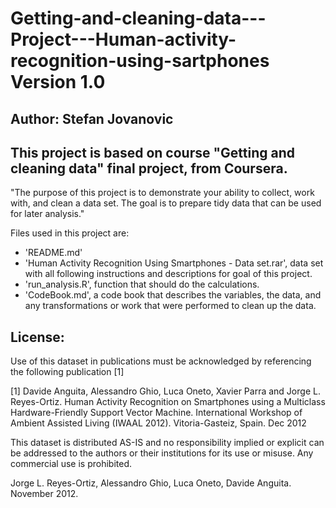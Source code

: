 Getting-and-cleaning-data---Project---Human-activity-recognition-using-sartphones
Version 1.0
=================================================================================
Author: Stefan Jovanovic
-------------------------
This project is based on course "Getting and cleaning data" final project, from Coursera. 
-----------------------------------------------------------------------------------------
"The purpose of this project is to demonstrate your ability to collect, work with, and clean a data set. The goal is to prepare tidy data that can be used for later analysis."

Files used in this project are:
- 'README.md' 
- 'Human Activity Recognition Using Smartphones - Data set.rar', data set with all following instructions and descriptions for goal of this project.
- 'run_analysis.R', function that should do the calculations.
- 'CodeBook.md', a code book that describes the variables, the data, and any transformations or work that were performed to clean up the data. 

License:
--------
Use of this dataset in publications must be acknowledged by referencing the following publication [1] 

[1] Davide Anguita, Alessandro Ghio, Luca Oneto, Xavier Parra and Jorge L. Reyes-Ortiz. Human Activity Recognition on Smartphones using a Multiclass Hardware-Friendly Support Vector Machine. International Workshop of Ambient Assisted Living (IWAAL 2012). Vitoria-Gasteiz, Spain. Dec 2012

This dataset is distributed AS-IS and no responsibility implied or explicit can be addressed to the authors or their institutions for its use or misuse. Any commercial use is prohibited.

Jorge L. Reyes-Ortiz, Alessandro Ghio, Luca Oneto, Davide Anguita. November 2012.

